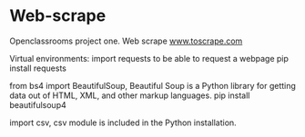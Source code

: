 # Web-scrape
Openclassrooms project one. Web scrape www.toscrape.com


Virtual environments:
import requests to be able to request a webpage
pip install requests


from bs4 import BeautifulSoup,
Beautiful Soup is a Python library for getting data out of HTML, XML, and other markup languages.
pip install beautifulsoup4


import csv,
csv module is included in the Python installation.
